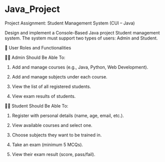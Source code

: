 # Java_Project
Project Assignment: Student Management System (CUI – Java)

Design and implement a Console-Based Java project  Student management system. The system must support two types of users: Admin and Student.

 

👤 User Roles and Functionalities

👩‍💼 Admin Should Be Able To:

1.	Add and manage courses (e.g., Java, Python, Web Development).

2.	Add and manage subjects under each course.

3.	View the list of all registered students.

4.	View exam results of students.

👨‍🎓 Student Should Be Able To:

1.	Register with personal details (name, age, email, etc.).

2.	View available courses and select one.

3.	Choose subjects they want to be trained in.

4.	Take an exam (minimum 5 MCQs).

5.	View their exam result (score, pass/fail).

